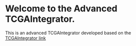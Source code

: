 # Welcome to the Advanced TCGAIntegrator.

This is an advanced TCGAIntegrator developed based on the [TCGAIntegrator link](https://github.com/cooperlab/TCGAIntegrator)
